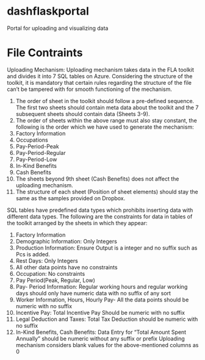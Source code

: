 # dashflaskportal
Portal for uploading and visualizing data



# File Contraints

Uploading Mechanism: Uploading mechanism takes data in the FLA toolkit and divides it into 7 SQL tables on Azure. Considering the structure of the toolkit, it is mandatory that certain rules regarding the structure of the file can’t be tampered with for smooth functioning of the mechanism. 
1.	The order of sheet in the toolkit should follow a pre-defined sequence. The first two sheets should contain meta data about the toolkit and the 7 subsequent sheets should contain data (Sheets 3-9).
2.	The order of sheets within the above range must also stay constant, the following is the order which we have used to generate the mechanism:
1.	Factory Information
2.	Occupations
3.	Pay-Period-Peak
4.	Pay-Period-Regular
5.	Pay-Period-Low
6.	In-Kind Benefits
7.	Cash Benefits
3.	The sheets beyond 9th sheet (Cash Benefits) does not affect the uploading mechanism. 
4.	The structure of each sheet (Position of sheet elements) should stay the same as the samples provided on Dropbox.

SQL tables have predefined data types which prohibits inserting data with different data types. The following are the constraints for data in tables of the toolkit arranged by the sheets in which they appear:
1.	Factory Information
1.	Demographic Information: Only Integers
2.	Production Information: Ensure Output is a integer and no suffix such as Pcs is added. 
3.	Rest Days: Only Integers
4.	All other data points have no constraints
2.	Occupation: No constraints
3.	Pay Period(Peak, Regular, Low)
1.	Pay- Period Information: Regular working hours and regular working days should only have numeric data with no suffix of any sort
2.	Worker Information, Hours, Hourly Pay- All the data points should be numeric with no suffix
3.	Incentive Pay:  Total Incentive Pay Should be numeric with no suffix
4.	Legal Deduction and Taxes: Total Tax Deduction should be numeric with no suffix
5.	In-Kind Benefits, Cash Benefits: Data Entry for “Total Amount Spent Annually” should be numeric without any suffix or prefix
Uploading mechanism considers blank values for the above-mentioned columns as 0

